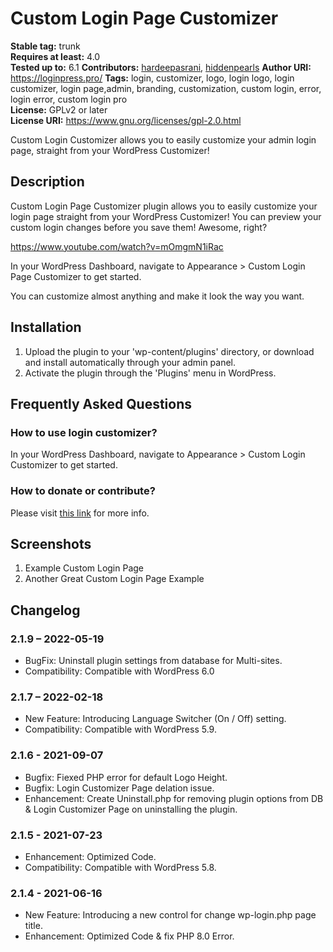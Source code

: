 # Custom Login Page Customizer #
**Stable tag:** trunk  
**Requires at least:** 4.0  
**Tested up to:** 6.1
**Contributors:** [hardeepasrani](https://profiles.wordpress.org/hardeepasrani), [hiddenpearls](https://profiles.wordpress.org/hiddenpearls)
**Author URI:** https://loginpress.pro/
**Tags:** login, customizer, logo, login logo, login customizer, login page,admin, branding, customization, custom login, error, login error, custom login pro  
**License:** GPLv2 or later  
**License URI:** https://www.gnu.org/licenses/gpl-2.0.html  

Custom Login Customizer allows you to easily customize your admin login page, straight from your WordPress Customizer!

## Description ##

Custom Login Page Customizer plugin allows you to easily customize your login page straight from your WordPress Customizer! You can preview your custom login changes before you save them! Awesome, right?

https://www.youtube.com/watch?v=mOmgmN1iRac

In your WordPress Dashboard, navigate to Appearance > Custom Login Page Customizer to get started.

You can customize almost anything and make it look the way you want.
## Installation ##

1. Upload the plugin to your 'wp-content/plugins' directory, or download and install automatically through your admin panel.
2. Activate the plugin through the 'Plugins' menu in WordPress.

## Frequently Asked Questions ##

### How to use login customizer? ###

In your WordPress Dashboard, navigate to Appearance > Custom Login Customizer to get started.

### How to donate or contribute? ###

Please visit <a target="_blank" rel="nofollow" href="https://loginpress.pro/">this link</a> for more info.

## Screenshots ##

1. Example Custom Login Page
2. Another Great Custom Login Page Example

## Changelog ##

### 2.1.9 – 2022-05-19 ###
* BugFix: Uninstall plugin settings from database for Multi-sites.
* Compatibility: Compatible with WordPress 6.0

### 2.1.7 – 2022-02-18 ###
* New Feature: Introducing Language Switcher (On / Off) setting.
* Compatibility: Compatible with WordPress 5.9.

### 2.1.6 - 2021-09-07 ###
* Bugfix: Fiexed PHP error for default Logo Height.
* Bugfix: Login Customizer Page delation issue.
* Enhancement: Create Uninstall.php for removing plugin options from DB & Login Customizer Page on uninstalling the plugin.  

### 2.1.5 - 2021-07-23 ###
* Enhancement: Optimized Code.
* Compatibility: Compatible with WordPress 5.8.

### 2.1.4 - 2021-06-16 ###
* New Feature: Introducing a new control for change wp-login.php page title.
* Enhancement: Optimized Code & fix PHP 8.0 Error.